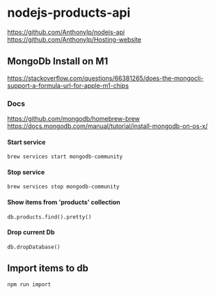 # nodejs-products-api

https://github.com/AnthonyIp/nodejs-api
https://github.com/AnthonyIp/Hosting-website

## MongoDb Install on M1

https://stackoverflow.com/questions/66381265/does-the-mongocli-support-a-formula-url-for-apple-m1-chips

### Docs
https://github.com/mongodb/homebrew-brew
https://docs.mongodb.com/manual/tutorial/install-mongodb-on-os-x/

#### Start service
`brew services start mongodb-community`

#### Stop service
`brew services stop mongodb-community`

#### Show items from 'products' collection
`db.products.find().pretty()`

#### Drop current Db
`db.dropDatabase()`

## Import items to db
`npm run import`